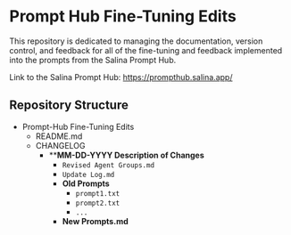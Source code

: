 # Prompt Hub Fine-Tuning Edits
This repository is dedicated to managing the documentation, version control, and feedback for all of the fine-tuning and feedback implemented into the prompts from the Salina Prompt Hub.

Link to the Salina Prompt Hub: https://prompthub.salina.app/

## Repository Structure

- Prompt-Hub Fine-Tuning Edits
  - README.md
  - CHANGELOG
    - ****MM-DD-YYYY Description of Changes**
      - `Revised Agent Groups.md`
      - `Update Log.md`
      - **Old Prompts**
        - `prompt1.txt`
        - `prompt2.txt`
        - `...`
      - **New Prompts.md** 
